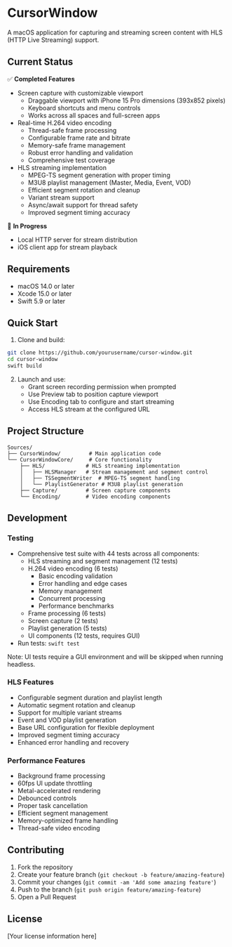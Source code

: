 # CursorWindow

A macOS application for capturing and streaming screen content with HLS (HTTP Live Streaming) support.

## Current Status

✅ **Completed Features**
- Screen capture with customizable viewport
  - Draggable viewport with iPhone 15 Pro dimensions (393x852 pixels)
  - Keyboard shortcuts and menu controls
  - Works across all spaces and full-screen apps
- Real-time H.264 video encoding
  - Thread-safe frame processing
  - Configurable frame rate and bitrate
  - Memory-safe frame management
  - Robust error handling and validation
  - Comprehensive test coverage
- HLS streaming implementation
  - MPEG-TS segment generation with proper timing
  - M3U8 playlist management (Master, Media, Event, VOD)
  - Efficient segment rotation and cleanup
  - Variant stream support
  - Async/await support for thread safety
  - Improved segment timing accuracy

🚧 **In Progress**
- Local HTTP server for stream distribution
- iOS client app for stream playback

## Requirements

- macOS 14.0 or later
- Xcode 15.0 or later
- Swift 5.9 or later

## Quick Start

1. Clone and build:
```bash
git clone https://github.com/yourusername/cursor-window.git
cd cursor-window
swift build
```

2. Launch and use:
   - Grant screen recording permission when prompted
   - Use Preview tab to position capture viewport
   - Use Encoding tab to configure and start streaming
   - Access HLS stream at the configured URL

## Project Structure

```
Sources/
├── CursorWindow/         # Main application code
└── CursorWindowCore/     # Core functionality
    ├── HLS/             # HLS streaming implementation
    │   ├── HLSManager   # Stream management and segment control
    │   ├── TSSegmentWriter  # MPEG-TS segment handling
    │   └── PlaylistGenerator # M3U8 playlist generation
    ├── Capture/         # Screen capture components
    └── Encoding/        # Video encoding components
```

## Development

### Testing
- Comprehensive test suite with 44 tests across all components:
  - HLS streaming and segment management (12 tests)
  - H.264 video encoding (6 tests)
    - Basic encoding validation
    - Error handling and edge cases
    - Memory management
    - Concurrent processing
    - Performance benchmarks
  - Frame processing (6 tests)
  - Screen capture (2 tests)
  - Playlist generation (5 tests)
  - UI components (12 tests, requires GUI)
- Run tests: `swift test`

Note: UI tests require a GUI environment and will be skipped when running headless.

### HLS Features
- Configurable segment duration and playlist length
- Automatic segment rotation and cleanup
- Support for multiple variant streams
- Event and VOD playlist generation
- Base URL configuration for flexible deployment
- Improved segment timing accuracy
- Enhanced error handling and recovery

### Performance Features
- Background frame processing
- 60fps UI update throttling
- Metal-accelerated rendering
- Debounced controls
- Proper task cancellation
- Efficient segment management
- Memory-optimized frame handling
- Thread-safe video encoding

## Contributing

1. Fork the repository
2. Create your feature branch (`git checkout -b feature/amazing-feature`)
3. Commit your changes (`git commit -am 'Add some amazing feature'`)
4. Push to the branch (`git push origin feature/amazing-feature`)
5. Open a Pull Request

## License

[Your license information here]
